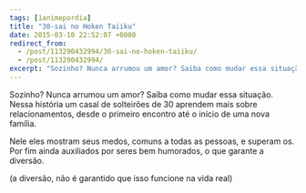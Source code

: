 ```yaml
---
tags: [1animepordia]
title: "30-sai no Hoken Taiiku"
date: 2015-03-10 22:52:07 +0000
redirect_from:
  - /post/113290432994/30-sai-no-hoken-taiiku/
  - /post/113290432994/
excerpt: "Sozinho? Nunca arrumou um amor? Saiba como mudar essa situação com esse anime!"
---
```


Sozinho? Nunca arrumou um amor? Saiba como mudar essa situação. Nessa
história um casal de solteirões de 30 aprendem mais sobre
relacionamentos, desde o primeiro encontro até o início de uma nova
família.

Nele eles mostram seus medos, comuns a todas as pessoas, e superam os.
Por fim ainda auxiliados por seres bem humorados, o que garante a
diversão.

(a diversão, não é garantido que isso funcione na vida real)

